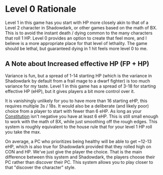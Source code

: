 # Level 0 Rationale

Level 1 in this game has you start with HP more closely akin to that of a Level 2 character in Shadowdark, or other games based on the math of BX. This is to avoid the instant death / dying common to the many characters that roll 1 HP. Level 0 provides an option to create that feel more, and I believe is a more appropriate place for that level of lethality. The game should be lethal, but guaranteed dying in 1 hit feels more level 0 to me.

## A Note about Increased effective HP (FP + HP)

Variance is fun, but a spread of 1-14 starting HP (which is the variance in Shadowdark by default from a frail mage to a dwarf fighter) is too much variance for my taste. Level 1 in this game has a spread of 3-18 for starting effective HP (eHP), but it gives players a bit more control over it.

It is vanishingly unlikely for you to have more than 16 starting eHP, this requires multiple 3s / 18s. It would also be a deliberate (and likely poor) choice from a player to start with fewer than 6 eHP. As long as your [Constitution](../../../Player%20Characters/The%20Ability%20Scores/Constitution.md) isn't negative you have at least 6 eHP. This is still small enough to work with the math of BX, while just smoothing off the rough edges. This system is roughly equivalent to the house rule that for your level 1 HP roll you take the max.

On average, a PC who prioritizes being healthy will be able to get ~12-13 eHP, which is also true for Shadowdark provided that they rolled high on CON and HP. We've just give the player the choice. That is the main difference between this system and Shadowdark, the players choose their PC rather than discover their PC. This system allows you to play closer to that "discover the character" style.

